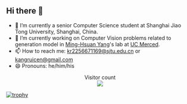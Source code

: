 ## Hi there 👋

- 🌱 I’m currently a senior Computer Science student at Shanghai Jiao Tong University, Shanghai, China.
- 🔭 I’m currently working on Computer Vision problems related to generation model in [Ming-Hsuan Yang](https://faculty.ucmerced.edu/mhyang/)'s lab at [UC Merced](https://www.ucmerced.edu/).
- 📫 How to reach me: kr2256671169@sjtu.edu.cn or kangruicen@gmail.com
- 😄 Pronouns: he/him/his


<p align="center"> 
  Visitor count<br>
  <img src="https://profile-counter.glitch.me/Kr-Panghu/count.svg" />
</p>

[![trophy](https://github-profile-trophy.vercel.app/?username=Kr-Panghu&theme=onedark)](https://github.com/ryo-ma/github-profile-trophy)

